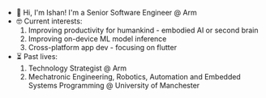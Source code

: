 - 👋 Hi, I'm Ishan! I'm a Senior Software Engineer @ Arm
- 🤓 Current interests: 
    1. Improving productivity for humankind - embodied AI or second brain
    2. Improving on-device ML model inference
    3. Cross-platform app dev - focusing on flutter
- ⏳ Past lives:
    1. Technology Strategist @ Arm
    2. Mechatronic Engineering, Robotics, Automation and Embedded Systems Programming @ University of Manchester
